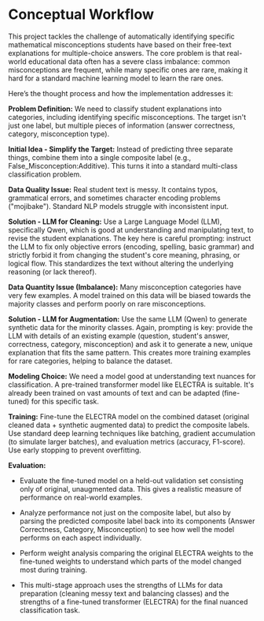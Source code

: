 ﻿# Conceptual Workflow

This project tackles the challenge of automatically identifying specific mathematical misconceptions students have based on their free-text explanations for multiple-choice answers. The core problem is that real-world educational data often has a severe class imbalance: common misconceptions are frequent, while many specific ones are rare, making it hard for a standard machine learning model to learn the rare ones.



Here’s the thought process and how the implementation addresses it:



**Problem Definition:** We need to classify student explanations into categories, including identifying specific misconceptions. The target isn't just one label, but multiple pieces of information (answer correctness, category, misconception type).



**Initial Idea - Simplify the Target:** Instead of predicting three separate things, combine them into a single composite label (e.g., False_Misconception:Additive). This turns it into a standard multi-class classification problem.



**Data Quality Issue:** Real student text is messy. It contains typos, grammatical errors, and sometimes character encoding problems ("mojibake"). Standard NLP models struggle with inconsistent input.



**Solution - LLM for Cleaning:** Use a Large Language Model (LLM), specifically Qwen, which is good at understanding and manipulating text, to revise the student explanations. The key here is careful prompting: instruct the LLM to fix only objective errors (encoding, spelling, basic grammar) and strictly forbid it from changing the student's core meaning, phrasing, or logical flow. This standardizes the text without altering the underlying reasoning (or lack thereof).



**Data Quantity Issue (Imbalance):** Many misconception categories have very few examples. A model trained on this data will be biased towards the majority classes and perform poorly on rare misconceptions.



**Solution - LLM for Augmentation:** Use the same LLM (Qwen) to generate synthetic data for the minority classes. Again, prompting is key: provide the LLM with details of an existing example (question, student's answer, correctness, category, misconception) and ask it to generate a new, unique explanation that fits the same pattern. This creates more training examples for rare categories, helping to balance the dataset.



**Modeling Choice:** We need a model good at understanding text nuances for classification. A pre-trained transformer model like ELECTRA is suitable. It's already been trained on vast amounts of text and can be adapted (fine-tuned) for this specific task.



**Training:** Fine-tune the ELECTRA model on the combined dataset (original cleaned data + synthetic augmented data) to predict the composite labels. Use standard deep learning techniques like batching, gradient accumulation (to simulate larger batches), and evaluation metrics (accuracy, F1-score). Use early stopping to prevent overfitting.



**Evaluation:**



- Evaluate the fine-tuned model on a held-out validation set consisting only of original, unaugmented data. This gives a realistic measure of performance on real-world examples.



- Analyze performance not just on the composite label, but also by parsing the predicted composite label back into its components (Answer Correctness, Category, Misconception) to see how well the model performs on each aspect individually.



- Perform weight analysis comparing the original ELECTRA weights to the fine-tuned weights to understand which parts of the model changed most during training.



- This multi-stage approach uses the strengths of LLMs for data preparation (cleaning messy text and balancing classes) and the strengths of a fine-tuned transformer (ELECTRA) for the final nuanced classification task.

